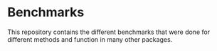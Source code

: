 # Benchmarks

This repository contains the different benchmarks that were done for different methods and function in many other packages.
